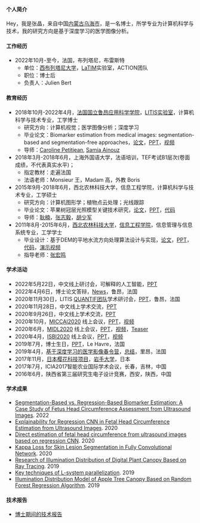 #### 个人简介
Hey，我是张晶，来自中国[内蒙古](https://baike.baidu.com/item/%E5%86%85%E8%92%99%E5%8F%A4?fromtitle=%E5%86%85%E8%92%99&fromid=12011244)[乌海市](https://baike.baidu.com/item/%E4%B9%8C%E6%B5%B7/740819)，是一名博士，所学专业为计算机科学与技术，我的研究方向是基于深度学习的医学图像分析。

#### 工作经历
- 2022年10月-至今，法国，布列塔尼，布雷斯特
   + 单位：[西布列塔尼大学](https://nouveau.univ-brest.fr/en)，[LaTIM](https://latim.univ-brest.fr/)实验室，ACTION团队
   + 职位：博士后
   + 负责人：Julien Bert

#### 教育经历
 
 - 2018年10月-2022年4月，[法国国立鲁昂应用科学学院](https://www.insa-rouen.fr/)，[LITIS实验室](https://www.litislab.fr/)，计算机科学与技术专业，工学博士
    + 研究方向：计算机视觉；医学图像分析；深度学习
    + 毕业论文：Biomarker estimation from medical images: segmentation-based and segmentation-free approaches，[论文](https://1drv.ms/b/s!ArS4irhKYi7tmQOPCC-orh67gccy?e=TZl8nD)，[PPT](https://1drv.ms/b/s!ArS4irhKYi7tmH-dvZpkKS_fDv4f?e=WZj5TU)，[视频](https://1drv.ms/v/s!ArS4irhKYi7tmH59q3NMITchVb_M?e=3IbFNz)
    + 导师：[Caroline Petitjean](https://pagesperso.litislab.fr/cpetitjean/), [Samia Ainouz](https://pagesperso.litislab.fr/sainouz/)
 - 2018年3月-2018年6月，上海外国语大学，法语培训，TEF考试B1层次(卷面成绩，不代表真实水平)；
    + 指定教材：走遍法国
    + 法语老师：Monsieur 王，Madam 高，外教 Boris  
  - 2015年9月-2018年6月，西北农林科技大学，信息工程学院，计算机科学与技术专业，工学硕士
    + 研究方向：计算机图形学；植物点云处理；光线跟踪
    + 毕业论文：苹果树冠层光照模型关键技术研究，[论文](https://1drv.ms/b/s!ArS4irhKYi7tmVLdz6QvoJ8pp4Bz?e=Cw8IiT)，[PPT](https://1drv.ms/b/s!ArS4irhKYi7tmVPJDVSdfcvbMTOg?e=cTTgYS)，[代码](https://github.com/jizhang02/Digital-Plants-Illumination-Simulation)
    + 导师：[耿楠](https://cie.nwsuaf.edu.cn/szdw/js/2008114695/index.htm)，[张志毅](https://cie.nwsuaf.edu.cn/szdw/js/2008118167/index.htm)，[胡少军](https://cie.nwsuaf.edu.cn/szdw/fjs/2010110086/index.htm)
  - 2011年8月-2015年6月，[西北农林科技大学](https://www.nwafu.edu.cn/)，[信息工程学院](https://cie.nwafu.edu.cn/)，信息管理与信息系统专业，工学学士
    + 毕业设计：基于DEM的平地水流方向处理算法设计与实现，[论文](https://1drv.ms/b/s!ArS4irhKYi7tmVBKrSRqXTtjxAoy?e=aBGRTg)，[PPT](https://1drv.ms/p/s!ArS4irhKYi7tmVFaJnC2JyO2gSAD?e=1hxYxL)，[代码](https://github.com/jizhang02/DEM_WaterFlowDirection)，[演示视频](https://1drv.ms/v/s!ArS4irhKYi7tmU90yMFnjMDYuMTS?e=i9dmQc)
    + 指导老师：[张宏鸣](https://cie.nwsuaf.edu.cn/szdw/js/2008117820/index.htm)

#### 学术活动
  - 2022年5月22日，中文线上研讨会，可解释的人工智能，[PPT](https://1drv.ms/b/s!ArS4irhKYi7tmVSZOgt6cBC0ole9?e=n8q4rS) 
  - 2022年4月6日，博士论文答辩，[News](https://www.litislab.fr/event/soutenance-these-jing-zhang)，鲁昂，法国
  - 2020年11月30日，LITIS [QUANTIF团队](https://www.litislab.fr/equipe/quantif)学术研讨会，[PPT](https://1drv.ms/b/s!ArS4irhKYi7tmV2DvVGjDY4adtEw?e=NMhDai)，鲁昂，法国
  - 2020年11月28日，中文线上学术交流，[PPT](https://1drv.ms/p/s!ArS4irhKYi7tlRzSKHe64gbHHNzC?e=xfJkF6)
  - 2020年9月26日，中文线上学术交流，[PPT](https://1drv.ms/b/s!ArS4irhKYi7tmVwOZRsVk7UTzC37?e=kYHp7c)
  - 2020年10月，[MICCAI2020](https://www.miccai2020.org/en/) 线上会议，[PPT](https://1drv.ms/b/s!ArS4irhKYi7tmVV5aMtWWwOI2Fx8?e=B7W4xk)，[视频](https://1drv.ms/v/s!ArS4irhKYi7tmgUo10qdsEFfnk2R?e=fWx264)
  - 2020年6月，[MIDL2020](https://2020.midl.io/) 线上会议，[PPT](https://1drv.ms/b/s!ArS4irhKYi7tmVjV5rOg3z_fnVrb?e=6woVQ3)，[视频](https://1drv.ms/v/s!ArS4irhKYi7tmVcWxHuplpvauJZQ?e=1Vk0Hm)，[Teaser](https://1drv.ms/v/s!ArS4irhKYi7tmVaZcqWjV8bOm2NZ?e=CR2cCd)
  - 2020年4月，[ISBI2020](https://biomedicalimaging.org/2020/wp-content/uploads/static-html-to-wp/data/dff0d41695bbae509355435cd32ecf5d/index.htm) 线上会议，[PPT](https://1drv.ms/b/s!ArS4irhKYi7tmVlvM0DmwZpBBdx4?e=lJUOAh)，[视频](https://1drv.ms/v/s!ArS4irhKYi7tmVp7DCZB_XdmRdik?e=WMojb6)
  - 2019年7月，博士生日，[PPT](https://1drv.ms/b/s!ArS4irhKYi7tmVvgQY-YeF5zDNHi?e=VZgo55)，Le Havre，法国
  - 2019年4月，[基于深度学习的医学影像春令营](https://deepimaging2019.sciencesconf.org/)，[总结](https://1drv.ms/w/s!ArS4irhKYi7tmgZVDizdo_OJEOxW?e=YaOmUf)，里昂，法国
  - 2017年11月，[日本樱花科技项目](https://ssp.jst.go.jp/cn/)，[岩手大学](https://www.iwate-u.ac.jp/)，日本
  - 2017年7月，ICIA2017智能农业国际学术会议，长春，吉林，中国
  - 2016年6月，陕西省第三届研究生电子设计竞赛，西安，陕西，中国
  
#### 学术成果
- [Segmentation-Based vs. Regression-Based Biomarker Estimation: A Case Study of Fetus Head Circumference Assessment from Ultrasound Images](https://www.mdpi.com/2313-433X/8/2/23). 2022
- [Explainability for Regression CNN in Fetal Head Circumference Estimation from Ultrasound Images](https://link.springer.com/chapter/10.1007/978-3-030-61166-8_8). 2020
- [Direct estimation of fetal head circumference from ultrasound images based on regression CNN](https://openreview.net/forum?id=RwYqA6AjS). 2020
- [Kappa Loss for Skin Lesion Segmentation in Fully Convolutional Network](https://ieeexplore.ieee.org/abstract/document/9098404). 2020
- [Research of Illumination Distribution of Digital Plant Canopy Based on Ray Tracing](https://kns.cnki.net/kcms/detail/detail.aspx?dbcode=CJFD&dbname=CJFDLAST2019&filename=NJYJ201901006&v=%25mmd2FqcnTkbOuGVBOPMgYojjjivYOz1EfXXIWoLFJ8TLYkQvJ1K66fgCoItcy%25mmd2B8hRMn0). 2019
- [Key techniques of L-system parallelization](https://kns.cnki.net/kcms/detail/detail.aspx?dbcode=CJFD&dbname=CJFDLAST2019&filename=SJSJ201905028&v=7d893uLcWt6KJdc8HDk3p5CPzFGMCxY4t2PJxn38wzxr0Z%25mmd2BS2fFQPxS%25mmd2BbHdtatFw). 2019
- [Illumination Distribution Model of Apple Tree Canopy Based on Random Forest Regression Algorithm](https://kns.cnki.net/kcms/detail/detail.aspx?dbcode=CJFD&dbname=CJFDLAST2019&filename=NYJX201905025&v=QcZ51qEUI0cOLeHOuT8hlsHGW222Q7t3%25mmd2FsPPpck8dDCIi8u5cnupmx8PObX5dqBj). 2019

#### 技术报告
- [博士期间的技术报告](https://1drv.ms/u/s!ArS4irhKYi7tmXcUQsqgcDCRW2YU?e=RPRNMq)
